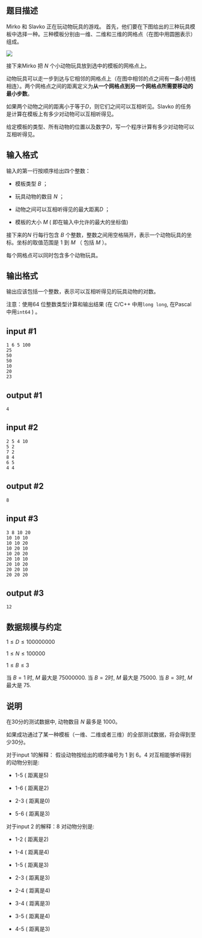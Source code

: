 ## 题目描述

Mirko 和 Slavko 正在玩动物玩具的游戏。 首先，他们要在下图给出的三种玩具模板中选择一种。三种模板分别由一维、二维和三维的网格点（在图中用圆圈表示）组成。

![](https://hydro.org.cn/d/bzoj/p/1807/file/pic1.jpg)

接下来Mirko 把 $N$ 个小动物玩具放到选中的模板的网格点上。

动物玩具可以走一步到达与它相邻的网格点上（在图中相邻的点之间有一条小短线相连）。两个网格点之间的距离定义为**从一个网格点到另一个网格点所需要移动的最小步数**。

如果两个动物之间的距离小于等于$D$，则它们之间可以互相听见。Slavko 的任务是计算在模板上有多少对动物可以互相听得见。

给定模板的类型、所有动物的位置以及数字$D$，写一个程序计算有多少对动物可以互相听得见。 



## 输入格式



输入的第一行按顺序给出四个整数：

- 模板类型 $B$ ；

- 玩具动物的数目 $N$ ；

- 动物之间可以互相听得见的最大距离$D$ ；

- 模板的大小 $M$ ( 即在输入中允许的最大的坐标值)

接下来的$N$ 行每行包含 $B$ 个整数，整数之间用空格隔开，表示一个动物玩具的坐标。坐标的取值范围是 $1$ 到 $M$ （ 包括 $M$ ）。

每个网格点可以同时包含多个动物玩具。 

## 输出格式



输出应该包括一个整数，表示可以互相听得见的玩具动物的对数。

注意：使用64 位整数类型计算和输出结果 (在 C/C++ 中用`long long`, 在Pascal 中用`int64` ) 。 



## input #1


```
1 6 5 100 
25 
50 
50 
10 
20 
23 
```


## output #1


```
4
```


## input #2


```
2 5 4 10 
5 2 
7 2 
8 4 
6 5 
4 4 
```


## output #2


```
8
```


## input #3


```
3 8 10 20 
10 10 10 
10 10 20 
10 20 10 
10 20 20 
20 10 10 
20 10 20 
20 20 10 
20 20 20 
```


## output #3


```
12
```

## 数据规模与约定

$1 \leq D \leq 100 000 000$

$1 \leq N \leq 100 000$

$1 \leq B \leq 3$

当 $B=1$ 时, $M$ 最大是 $75 000 000$. 当 $B=2$时, $M$ 最大是 $75 000$. 当 $B=3$时, $M$ 最大是 $75$.

## 说明

在30分的测试数据中, 动物数目 $N$ 最多是 $1 000$。

如果成功通过了某一种模板（一维、二维或者三维）的全部测试数据，将会得到至少30分。

对于input 1的解释： 假设动物按给出的顺序编号为 $1$ 到 $6$。$4$ 对互相能够听得到的动物分别是:

- 1-5 ( 距离是5)

- 1-6 ( 距离是2)

- 2-3 ( 距离是0)

- 5-6 ( 距离是3)

对于input 2 的解释：$8$ 对动物分别是:

- 1-2 ( 距离是2)

- 1-4 ( 距离是4)

- 1-5 ( 距离是3)

- 2-3 ( 距离是3)

- 2-4 ( 距离是4)

- 3-4 ( 距离是3)

- 3-5 ( 距离是4)

- 4-5 ( 距离是3)
